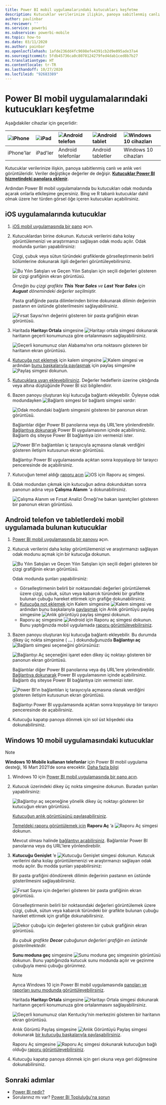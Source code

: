 ```yaml
---
title: Power BI mobil uygulamalarındaki kutucukları keşfetme
description: Kutucuklar verilerinize ilişkin, panoya sabitlenmiş canlı ve anlık veri görüntüleridir. Power BI mobil uygulamalarındaki kutucuklarla etkileşim kurma hakkında daha fazla bilgi edinin.
author: paulinbar
ms.reviewer: ''
ms.service: powerbi
ms.subservice: powerbi-mobile
ms.topic: how-to
ms.date: 03/11/2020
ms.author: painbar
ms.openlocfilehash: 1afde236dd4fc9698efe4391cb2d9e095ade37a4
ms.sourcegitcommit: 5fdb45736ca0c8070124279fed4dab1ced8b7b27
ms.translationtype: HT
ms.contentlocale: tr-TR
ms.lasthandoff: 10/27/2020
ms.locfileid: "92683389"
---
```

# <a name="explore-tiles-in-the-power-bi-mobile-apps"></a>Power BI mobil uygulamalarındaki kutucukları keşfetme
Aşağıdakiler cihazlar için geçerlidir:

| ![iPhone](./media/mobile-tiles-in-the-mobile-apps/iphone-logo-50-px.png) | ![iPad](./media/mobile-tiles-in-the-mobile-apps/ipad-logo-50-px.png) | ![Android telefon](./media/mobile-tiles-in-the-mobile-apps/android-phone-logo-50-px.png) | ![Android tablet](./media/mobile-tiles-in-the-mobile-apps/android-tablet-logo-50-px.png) | ![Windows 10 cihazları](./media/mobile-tiles-in-the-mobile-apps/win-10-logo-50-px.png) |
|:--- |:--- |:--- |:--- |:--- |
| iPhone'lar |iPad'ler |Android telefonlar |Android tabletler |Windows 10 cihazları |

Kutucuklar verilerinize ilişkin, panoya sabitlenmiş canlı ve anlık veri görüntüleridir. Veriler değiştikçe değerler de değişir. **[Kutucuklar Power BI hizmetindeki panolara eklenir](../end-user-tiles.md).** 

Ardından Power BI mobil uygulamalarında bu kutucukları odak modunda açarak onlarla etkileşime geçersiniz. Bing ve R tabanlı kutucuklar dahil olmak üzere her türden görsel öğe içeren kutucukları açabilirsiniz.

## <a name="tiles-in-the-ios-apps"></a>iOS uygulamalarında kutucuklar

1. [iOS mobil uygulamasında bir pano](mobile-apps-view-dashboard.md) açın.
2. Kutucuklardan birine dokunun. Kutucuk verilerini daha kolay görüntülemenizi ve araştırmanızı sağlayan odak modu açılır. Odak modunda şunları yapabilirsiniz:
   
   Çizgi, çubuk veya sütun türündeki grafiklerde görselleştirmenin belirli bölümlerine dokunarak ilgili değerleri görüntüleyebilirsiniz.
   
    ![Bu Yılın Satışları ve Geçen Yılın Satışları için seçili değerleri gösteren bir çizgi grafiğinin ekran görüntüsü.](media/mobile-tiles-in-the-mobile-apps/power-bi-iphone-line-tile-values.png)
   
   *Örneğin bu çizgi grafikte **This Year Sales** ve **Last Year Sales** için **August** dönemindeki değerler seçilmiştir.*  
   
   Pasta grafiğinde pasta dilimlerinden birine dokunarak dilimin değerinin pastanın en üstünde gösterilmesini sağlayabilirsiniz.  
   
   ![Fırsat Sayısı’nın değerini gösteren bir pasta grafiğinin ekran görüntüsü.](media/mobile-tiles-in-the-mobile-apps/power-bi-ipad-tile-pie.png)
3. Haritada **Haritayı Ortala** simgesine ![Haritayı ortala simgesi](media/mobile-tiles-in-the-mobile-apps/power-bi-center-map-icon.png) dokunarak haritanın geçerli konumunuza göre ortalanmasını sağlayabilirsiniz.

   ![Geçerli konumunuz olan Alabama’nın orta noktasını gösteren bir haritanın ekran görüntüsü.](media/mobile-tiles-in-the-mobile-apps/power-bi-ipad-center-map.png)

4. [Kutucuğa not eklemek](mobile-annotate-and-share-a-tile-from-the-mobile-apps.md#annotate-and-share-the-tile-report-or-visual) için kalem simgesine ![Kalem simgesi](./media/mobile-tiles-in-the-mobile-apps/power-bi-iphone-annotate-icon.png) ve ardından [bunu başkalarıyla paylaşmak](mobile-annotate-and-share-a-tile-from-the-mobile-apps.md#annotate-and-share-the-tile-report-or-visual) için paylaş simgesine ![Paylaş simgesi](./media/mobile-tiles-in-the-mobile-apps/power-bi-iphone-share-icon.png) dokunun.

5. [Kutucuklara uyarı ekleyebilirsiniz](mobile-set-data-alerts-in-the-mobile-apps.md). Değerler hedeflerin üzerine çıktığında veya altına düştüğünde Power BI sizi bilgilendirir.

6. Bazen panoyu oluşturan kişi kutucuğa bağlantı ekleyebilir. Öyleyse odak modundayken ![Bağlantı simgesi](media/mobile-tiles-in-the-mobile-apps/power-bi-iphone-link-icon.png) bir bağlantı simgesi vardır:
   
    ![Odak modundaki bağlantı simgesini gösteren bir panonun ekran görüntüsü.](media/mobile-tiles-in-the-mobile-apps/power-bi-iphone-tile-link.png)
   
    Bağlantılar diğer Power BI panolarına veya dış URL'lere yönlendirebilir. [Bağlantıya dokunarak](../../create-reports/service-dashboard-edit-tile.md#hyperlink) Power BI uygulamasının içinde açabilirsiniz. Bağlantı dış siteyse Power BI bağlantıya izin vermenizi ister.
   
    ![Power BI’ın bağlantıları iç tarayıcıyla açmasına olanak verdiğini gösteren iletişim kutusunun ekran görüntüsü.](media/mobile-tiles-in-the-mobile-apps/pbi_andr_openlinkmessage.png)
   
    Bağlantıyı Power BI uygulamasında açıktan sonra kopyalayıp bir tarayıcı penceresinde de açabilirsiniz.
7. Kutucuğun temel aldığı [raporu açın](mobile-reports-in-the-mobile-apps.md) ![iOS için Raporu aç simgesi](././media/mobile-tiles-in-the-mobile-apps/power-bi-ipad-open-report-icon.png).
8. Odak modundan çıkmak için kutucuğun adına dokunduktan sonra panonun adına veya **Çalışma Alanım** 'a dokunabilirsiniz.
   
    ![Çalışma Alanım ve Fırsat Analizi Örneği’ne bakan işaretçileri gösteren bir panonun ekran görüntüsü.](media/mobile-tiles-in-the-mobile-apps/power-bi-ipad-tile-breadcrumb.png)

## <a name="tiles-in-the-mobile-app-for-android-phones-and-tablets"></a>Android telefon ve tabletlerdeki mobil uygulamada bulunan kutucuklar
1. [Power BI mobil uygulamasında bir panoyu](mobile-apps-view-dashboard.md) açın.
2. Kutucuk verilerini daha kolay görüntülemenizi ve araştırmanızı sağlayan odak modunu açmak için bir kutucuğa dokunun.
   
   ![Bu Yılın Satışları ve Geçen Yılın Satışları için seçili değeri gösteren bir çizgi grafiğinin ekran görüntüsü.](media/mobile-tiles-in-the-mobile-apps/power-bi-android-tablet-tile.png)
   
    Odak modunda şunları yapabilirsiniz:
   
   * Görselleştirmenin belirli bir noktasındaki değerleri görüntülemek üzere çizgi, çubuk, sütun veya kabarcık türündeki bir grafikte bulunan çubuğu hareket ettirmek için grafiğe dokunabilirsiniz.  
   * [Kutucuğa not eklemek](mobile-annotate-and-share-a-tile-from-the-mobile-apps.md#annotate-and-share-the-tile-report-or-visual) için Kalem simgesine ![Kalem simgesi](./media/mobile-tiles-in-the-mobile-apps/power-bi-iphone-annotate-icon.png) ve ardından bunu başkalarıyla [paylaşmak](mobile-annotate-and-share-a-tile-from-the-mobile-apps.md#annotate-and-share-the-tile-report-or-visual) için Anlık görüntüyü paylaş simgesine ![Anlık görüntüyü paylaş simgesi](./media/mobile-tiles-in-the-mobile-apps/pbi_andr_sharesnapicon.png) dokunun.
   * Raporu aç simgesine ![Android için Raporu aç simgesi](./media/mobile-tiles-in-the-mobile-apps/power-bi-android-tablet-open-report-icon.png) dokunun. Bunu yaptığınızda mobil uygulamada [raporu görüntüleyebilirsiniz](mobile-reports-in-the-mobile-apps.md).
3. Bazen panoyu oluşturan kişi kutucuğa bağlantı ekleyebilir. Bu durumda dikey üç nokta simgesine ( **...** ) dokunduğunuzda **Bağlantıyı aç** ![Bağlantı simgesi](media/mobile-tiles-in-the-mobile-apps/power-bi-iphone-link-icon.png) seçeneğini görürsünüz:
   
    ![Bağlantıyı Aç seçeneğini işaret eden dikey üç noktayı gösteren bir panonun ekran görüntüsü.](media/mobile-tiles-in-the-mobile-apps/power-bi-android-tile-link.png)
   
    Bağlantılar diğer Power BI panolarına veya dış URL'lere yönlendirebilir. [Bağlantıya dokunarak](../../create-reports/service-dashboard-edit-tile.md#hyperlink) Power BI uygulamasının içinde açabilirsiniz. Bağlantı dış siteyse Power BI bağlantıya izin vermenizi ister.
   
    ![Power BI’ın bağlantıları iç tarayıcıyla açmasına olanak verdiğini gösteren iletişim kutusunun ekran görüntüsü.](media/mobile-tiles-in-the-mobile-apps/pbi_andr_openlinkmessage.png)
   
    Bağlantıyı Power BI uygulamasında açıktan sonra kopyalayıp bir tarayıcı penceresinde de açabilirsiniz.
4. Kutucuğu kapatıp panoya dönmek için sol üst köşedeki oka dokunabilirsiniz.

## <a name="tiles-in-the-windows-10-mobile-app"></a>Windows 10 mobil uygulamasındaki kutucuklar

>[!NOTE]
>**Windows 10 Mobile kullanan telefonlar** için Power BI mobil uygulama desteği, 16 Mart 2021’de sona erecektir. [Daha fazla bilgi](/legal/powerbi/powerbi-mobile/power-bi-mobile-app-end-of-support-for-windows-phones)

1. Windows 10 için [Power BI mobil uygulamasında bir pano açın](mobile-apps-view-dashboard.md).
2. Kutucuk üzerindeki dikey üç nokta simgesine dokunun. Buradan şunları yapabilirsiniz: 
   
    ![Bağlantıyı aç seçeneğine yönelik dikey üç noktayı gösteren bir kutucuğun ekran görüntüsü.](media/mobile-tiles-in-the-mobile-apps/pbi_win10tileellpslink.png)
   
    [Kutucuğun anlık görüntüsünü paylaşabilirsiniz](mobile-windows-10-phone-app-get-started.md).
   
    [Temeldeki raporu görüntülemek için](mobile-reports-in-the-mobile-apps.md) **Raporu Aç** ’a ![Raporu Aç simgesi](././media/mobile-tiles-in-the-mobile-apps/power-bi-ipad-open-report-icon.png) dokunun.
   
    Mevcut olması halinde [bağlantıyı açabilirsiniz](../../create-reports/service-dashboard-edit-tile.md#hyperlink). Bağlantılar Power BI panolarına veya dış URL'lere yönlendirebilir.
3. **Kutucuğu Genişlet** ’e ![Kutucuğu Genişlet simgesi](media/mobile-tiles-in-the-mobile-apps/power-bi-windows-10-focus-mode-icon.png) dokunun. Kutucuk verilerini daha kolay görüntülemenizi ve araştırmanızı sağlayan odak modu açılır. Bu modda şunları yapabilirsiniz:
   
   Bir pasta grafiğini döndürerek dilimin değerinin pastanın en üstünde gösterilmesini sağlayabilirsiniz.  
   
   ![Fırsat Sayısı için değerleri gösteren bir pasta grafiğinin ekran görüntüsü.](media/mobile-tiles-in-the-mobile-apps/power-bi-windows-10-pie-focus-mode.png)
   
   Görselleştirmenin belirli bir noktasındaki değerleri görüntülemek üzere çizgi, çubuk, sütun veya kabarcık türündeki bir grafikte bulunan çubuğu hareket ettirmek için grafiğe dokunabilirsiniz.  
   
   ![Dekor çubuğu için değerleri gösteren bir çubuk grafiğinin ekran görüntüsü.](media/mobile-tiles-in-the-mobile-apps/pbi_win10ph_bartile0316.png)
   
   *Bu çubuk grafikte **Decor** çubuğunun değerleri grafiğin en üstünde gösterilmektedir.*
   
   **Sunu moduna geç** simgesine ![Sunu moduna geç simgesinin görüntüsü](media/mobile-tiles-in-the-mobile-apps/power-bi-full-screen-icon.png) dokunun. Bunu yaptığınızda kutucuk sunu modunda açılır ve gezinme çubuğuyla menü çubuğu görünmez.
   
   > [!NOTE]
   > Ayrıca Windows 10 için Power BI mobil uygulamasında [panoları ve raporları sunu modunda görüntüleyebilirsiniz](mobile-windows-10-app-presentation-mode.md).
   > 
   > 
   
   Haritada **Haritayı Ortala** simgesine ![Haritayı Ortala simgesi](media/mobile-tiles-in-the-mobile-apps/power-bi-center-map-icon.png) dokunarak haritanın geçerli konumunuza göre ortalanmasını sağlayabilirsiniz.
   
   ![Geçerli konumunuz olan Kentucky’nin merkezini gösteren bir haritanın ekran görüntüsü.](media/mobile-tiles-in-the-mobile-apps/power-bi-windows-10-center-map.png)
   
   Anlık Görüntü Paylaş simgesine ![Anlık Görüntüyü Paylaş simgesi](./media/mobile-tiles-in-the-mobile-apps/pbi_win10ph_shareicon.png) dokunarak [bir kutucuğu başkalarıyla paylaşabilirsiniz](mobile-windows-10-phone-app-get-started.md).   
   
   Raporu Aç simgesine ![Raporu Aç simgesi](././media/mobile-tiles-in-the-mobile-apps/power-bi-ipad-open-report-icon.png) dokunarak kutucuğun bağlı olduğu [raporu görüntüleyebilirsiniz](mobile-reports-in-the-mobile-apps.md). 
4. Kutucuğu kapatıp panoya dönmek için geri okuna veya geri düğmesine dokunabilirsiniz.

## <a name="next-steps"></a>Sonraki adımlar
* [Power BI nedir?](../../fundamentals/power-bi-overview.md)
* Sorularınız mı var? [Power BI Topluluğu'na sorun](https://community.powerbi.com/)